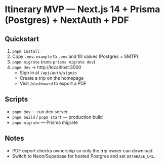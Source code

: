 # Itinerary MVP — Next.js 14 + Prisma (Postgres) + NextAuth + PDF

## Quickstart
1. `pnpm install`
2. Copy `.env.example` to `.env` and fill values (Postgres + SMTP).
3. `pnpm migrate`  (runs `prisma migrate dev`)
4. `pnpm dev` → http://localhost:3000
   - Sign in at `/api/auth/signin`
   - Create a trip on the homepage
   - Visit `/dashboard` to export a PDF

## Scripts
- `pnpm dev` — run dev server
- `pnpm build` / `pnpm start` — production build
- `pnpm migrate` — Prisma migrate

## Notes
- PDF export checks ownership so only the trip owner can download.
- Switch to Neon/Supabase for hosted Postgres and set `DATABASE_URL`.
